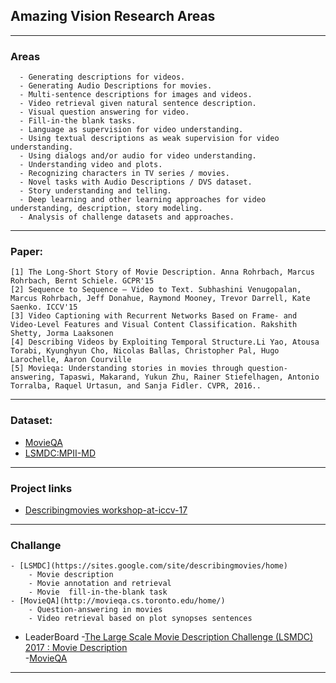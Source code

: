 ## Amazing Vision Research Areas 

--------------------------------------------------------------------------------------------------------------------
### Areas

      - Generating descriptions for videos.
      - Generating Audio Descriptions for movies.
      - Multi-sentence descriptions for images and videos.
      - Video retrieval given natural sentence description.
      - Visual question answering for video.
      - Fill-in-the blank tasks.
      - Language as supervision for video understanding.
      - Using textual descriptions as weak supervision for video understanding.
      - Using dialogs and/or audio for video understanding.
      - Understanding video and plots.
      - Recognizing characters in TV series / movies.
      - Novel tasks with Audio Descriptions / DVS dataset.
      - Story understanding and telling.
      - Deep learning and other learning approaches for video understanding, description, story modeling.
      - Analysis of challenge datasets and approaches.

--------------------------------------------------------------------------------------------------------------------

### Paper:

    [1] The Long-Short Story of Movie Description. Anna Rohrbach, Marcus Rohrbach, Bernt Schiele. GCPR'15
    [2] Sequence to Sequence – Video to Text. Subhashini Venugopalan, Marcus Rohrbach, Jeff Donahue, Raymond Mooney, Trevor Darrell, Kate Saenko. ICCV'15
    [3] Video Captioning with Recurrent Networks Based on Frame- and Video-Level Features and Visual Content Classification. Rakshith Shetty, Jorma Laaksonen
    [4] Describing Videos by Exploiting Temporal Structure.Li Yao, Atousa Torabi, Kyunghyun Cho, Nicolas Ballas, Christopher Pal, Hugo Larochelle, Aaron Courville
    [5] Movieqa: Understanding stories in movies through question-answering, Tapaswi, Makarand, Yukun Zhu, Rainer Stiefelhagen, Antonio Torralba, Raquel Urtasun, and Sanja Fidler. CVPR, 2016..
--------------------------------------------------------------------------------------------------------------------

### Dataset:

- [MovieQA](http://movieqa.cs.toronto.edu/home/)
- [LSMDC:MPII-MD](https://www.mpi-inf.mpg.de/departments/computer-vision-and-multimodal-computing/research/vision-and-language/mpii-movie-description-dataset/request-access-to-mpii-movie-description-dataset/)

--------------------------------------------------------------------------------------------------------------------
###  Project links 

- [Describingmovies workshop-at-iccv-17](https://sites.google.com/site/describingmovies/workshop-at-iccv-17)


--------------------------------------------------------------------------------------------------------------------
### Challange
    - [LSMDC](https://sites.google.com/site/describingmovies/home)
        - Movie description
        - Movie annotation and retrieval
        - Movie  fill-in-the-blank task
    - [MovieQA](http://movieqa.cs.toronto.edu/home/)
        - Question-answering in movies
        - Video retrieval based on plot synopses sentences
        
 - LeaderBoard
        -[The Large Scale Movie Description Challenge (LSMDC) 2017 : Movie Description](https://competitions.codalab.org/competitions/6121#results)       
        -[MovieQA](http://movieqa.cs.toronto.edu/leaderboard/)
--------------------------------------------------------------------------------------------------------------------


